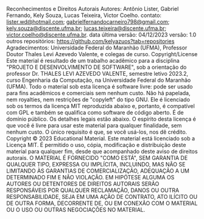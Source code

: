 Reconhecimentos e Direitos Autorais
Autores: Antônio Lister, Gabriel Fernando, Kely Souza, Lucas Teixeira, Victor Coelho.
contato: lister.wd@hotmail.com; gabrielfernandocarneiro798@gmail.com; kely.souza@discente.ufma.br; lucas.teixeira@discente.ufma.br; victor.coelho@discente.ufma.br. 
data última versão: 04/12/2023
versão: 1.0
outros repositórios: https://github.com/kelyazuos?tab=repositories
Agradecimentos: Universidade Federal do Maranhão (UFMA), Professor Doutor Thales Levi Azevedo Valente, e colegas de curso.
Copyright/License
Este material é resultado de um trabalho acadêmico para a disciplina "PROJETO E DESENVOLVIMENTO DE SOFTWARE", sob a orientação do professor Dr. THALES LEVI AZEVEDO VALENTE, semestre letivo 2023.2, curso Engenharia da Computação, na Universidade Federal do Maranhão (UFMA). Todo o material sob esta licença é software livre: pode ser usado para fins acadêmicos e comerciais sem nenhum custo. Não há papelada, nem royalties, nem restrições de "copyleft" do tipo GNU. Ele é licenciado sob os termos da licença MIT reproduzida abaixo e, portanto, é compatível com GPL e também se qualifica como software de código aberto. É de domínio público. Os detalhes legais estão abaixo. O espírito desta licença é que você é livre para usar este material para qualquer finalidade, sem nenhum custo. O único requisito é que, se você usá-los, nos dê crédito.
Copyright © 2023 Educational Material.
Este material está licenciado sob a Licença MIT. É permitido o uso, cópia, modificação e distribuição deste material para qualquer fim, desde que acompanhado deste aviso de direitos autorais.
O MATERIAL É FORNECIDO "COMO ESTÁ", SEM GARANTIA DE QUALQUER TIPO, EXPRESSA OU IMPLÍCITA, INCLUINDO, MAS NÃO SE LIMITANDO ÀS GARANTIAS DE COMERCIALIZAÇÃO, ADEQUAÇÃO A UM DETERMINADO FIM E NÃO VIOLAÇÃO. EM HIPÓTESE ALGUMA OS AUTORES OU DETENTORES DE DIREITOS AUTORAIS SERÃO RESPONSÁVEIS POR QUALQUER RECLAMAÇÃO, DANOS OU OUTRA RESPONSABILIDADE, SEJA EM UMA AÇÃO DE CONTRATO, ATO ILÍCITO OU DE OUTRA FORMA, DECORRENTE DE, OU EM CONEXÃO COM O MATERIAL OU O USO OU OUTRAS NEGOCIAÇÕES NO MATERIAL.